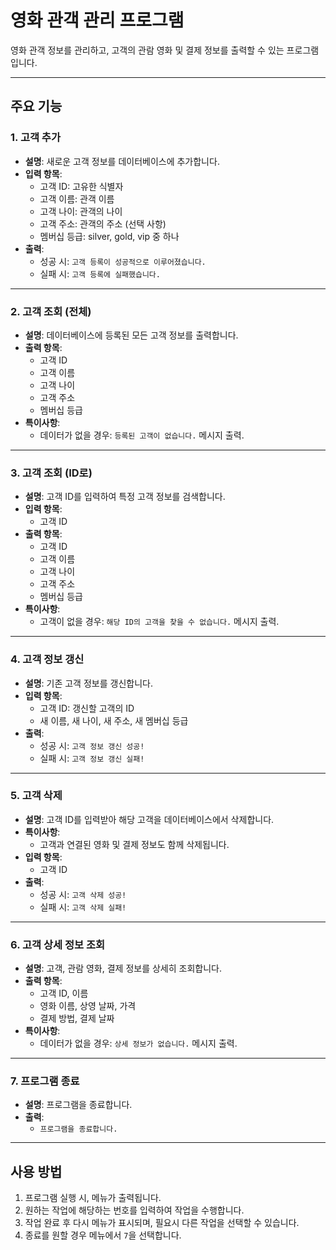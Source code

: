 # 영화 관객 관리 프로그램

영화 관객 정보를 관리하고, 고객의 관람 영화 및 결제 정보를 출력할 수 있는 프로그램입니다.

---

## 주요 기능

### 1. 고객 추가
- **설명**: 새로운 고객 정보를 데이터베이스에 추가합니다.
- **입력 항목**:
  - 고객 ID: 고유한 식별자
  - 고객 이름: 관객 이름
  - 고객 나이: 관객의 나이
  - 고객 주소: 관객의 주소 (선택 사항)
  - 멤버십 등급: silver, gold, vip 중 하나
- **출력**:
  - 성공 시: `고객 등록이 성공적으로 이루어졌습니다.`
  - 실패 시: `고객 등록에 실패했습니다.`

---

### 2. 고객 조회 (전체)
- **설명**: 데이터베이스에 등록된 모든 고객 정보를 출력합니다.
- **출력 항목**:
  - 고객 ID
  - 고객 이름
  - 고객 나이
  - 고객 주소
  - 멤버십 등급
- **특이사항**:
  - 데이터가 없을 경우: `등록된 고객이 없습니다.` 메시지 출력.

---

### 3. 고객 조회 (ID로)
- **설명**: 고객 ID를 입력하여 특정 고객 정보를 검색합니다.
- **입력 항목**:
  - 고객 ID
- **출력 항목**:
  - 고객 ID
  - 고객 이름
  - 고객 나이
  - 고객 주소
  - 멤버십 등급
- **특이사항**:
  - 고객이 없을 경우: `해당 ID의 고객을 찾을 수 없습니다.` 메시지 출력.

---

### 4. 고객 정보 갱신
- **설명**: 기존 고객 정보를 갱신합니다.
- **입력 항목**:
  - 고객 ID: 갱신할 고객의 ID
  - 새 이름, 새 나이, 새 주소, 새 멤버십 등급
- **출력**:
  - 성공 시: `고객 정보 갱신 성공!`
  - 실패 시: `고객 정보 갱신 실패!`

---

### 5. 고객 삭제
- **설명**: 고객 ID를 입력받아 해당 고객을 데이터베이스에서 삭제합니다.
- **특이사항**:
  - 고객과 연결된 영화 및 결제 정보도 함께 삭제됩니다.
- **입력 항목**:
  - 고객 ID
- **출력**:
  - 성공 시: `고객 삭제 성공!`
  - 실패 시: `고객 삭제 실패!`

---

### 6. 고객 상세 정보 조회
- **설명**: 고객, 관람 영화, 결제 정보를 상세히 조회합니다.
- **출력 항목**:
  - 고객 ID, 이름
  - 영화 이름, 상영 날짜, 가격
  - 결제 방법, 결제 날짜
- **특이사항**:
  - 데이터가 없을 경우: `상세 정보가 없습니다.` 메시지 출력.

---

### 7. 프로그램 종료
- **설명**: 프로그램을 종료합니다.
- **출력**:
  - `프로그램을 종료합니다.`

---

## 사용 방법
1. 프로그램 실행 시, 메뉴가 출력됩니다.
2. 원하는 작업에 해당하는 번호를 입력하여 작업을 수행합니다.
3. 작업 완료 후 다시 메뉴가 표시되며, 필요시 다른 작업을 선택할 수 있습니다.
4. 종료를 원할 경우 메뉴에서 `7`을 선택합니다.


